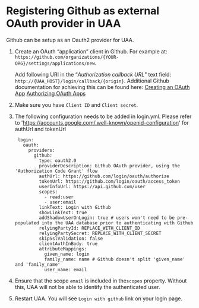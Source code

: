 # Registering Github as external OAuth provider in UAA

Github can be setup as an Oauth2 provider for UAA.

1. Create an OAuth “application” client in Github.
   For example at: `https://github.com/organizations/{YOUR-ORG}/settings/applications/new`.

   Add following URI in the “_Authorization callback URL_” text field:
   `http://{UAA_HOST}/login/callback/{origin}`. Additional Github
   documentation for achieving this can be found here:
   [Creating an OAuth App](https://docs.github.com/en/free-pro-team@latest/developers/apps/creating-an-oauth-app)
   [Authorizing OAuth Apps](https://docs.github.com/en/free-pro-team@latest/developers/apps/authorizing-oauth-apps)

2. Make sure you have `Client ID` and `Client secret`.

3. The following configuration needs to be added in login.yml.
   Please refer to 'https://accounts.google.com/.well-known/openid-configuration' for authUrl and tokenUrl

        login:
          oauth:
            providers:
              github:
                type: oauth2.0
                providerDescription: Github OAuth provider, using the 'Authorization Code Grant' flow
                authUrl: https://github.com/login/oauth/authorize
                tokenUrl: https://github.com/login/oauth/access_token
                userInfoUrl: https://api.github.com/user
                scopes:
                  - read:user
                  - user:email
                linkText: Login with Github
                showLinkText: true
                addShadowUserOnLogin: true # users won't need to be pre-populated into the UAA database prior to authenticating with Github
                relyingPartyId: REPLACE_WITH_CLIENT_ID
                relyingPartySecret: REPLACE_WITH_CLIENT_SECRET
                skipSslValidation: false
                clientAuthInBody: true
                attributeMappings:
                  given_name: login
                  family_name: name # Github doesn't split 'given_name' and 'family_name'
                  user_name: email

4. Ensure that the scope `email` is included in the`scopes` property. Without
   this, UAA will not be able to identify the authenticated user.

5. Restart UAA. You will see `Login with github` link on your login page.

